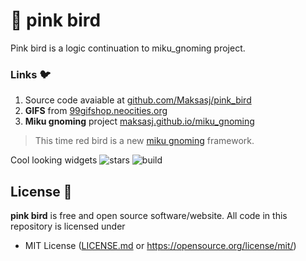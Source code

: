 # 🩷 pink bird

Pink bird is a logic continuation to miku_gnoming project. 

### Links 🐦
1. Source code avaiable at [github.com/Maksasj/pink_bird](https://github.com/Maksasj/pink_bird)
2. **GIFS** from [99gifshop.neocities.org](https://99gifshop.neocities.org/)
3. **Miku gnoming** project [maksasj.github.io/miku_gnoming](https://maksasj.github.io/miku_gnoming/)

> This time red bird is a new [miku gnoming](https://maksasj.github.io/miku_gnoming/) framework.

Cool looking widgets 
<img src="https://img.shields.io/github/stars/Maksasj/pink_bird" alt="stars">
<img src="https://img.shields.io/github/license/Maksasj/pink_bird" alt="build">

## License 🩷
**pink bird** is free and open source software/website. All code in this repository is licensed under
- MIT License ([LICENSE.md](https://github.com/Maksasj/pink_bird/blob/master/LICENSE.md) or https://opensource.org/license/mit/)